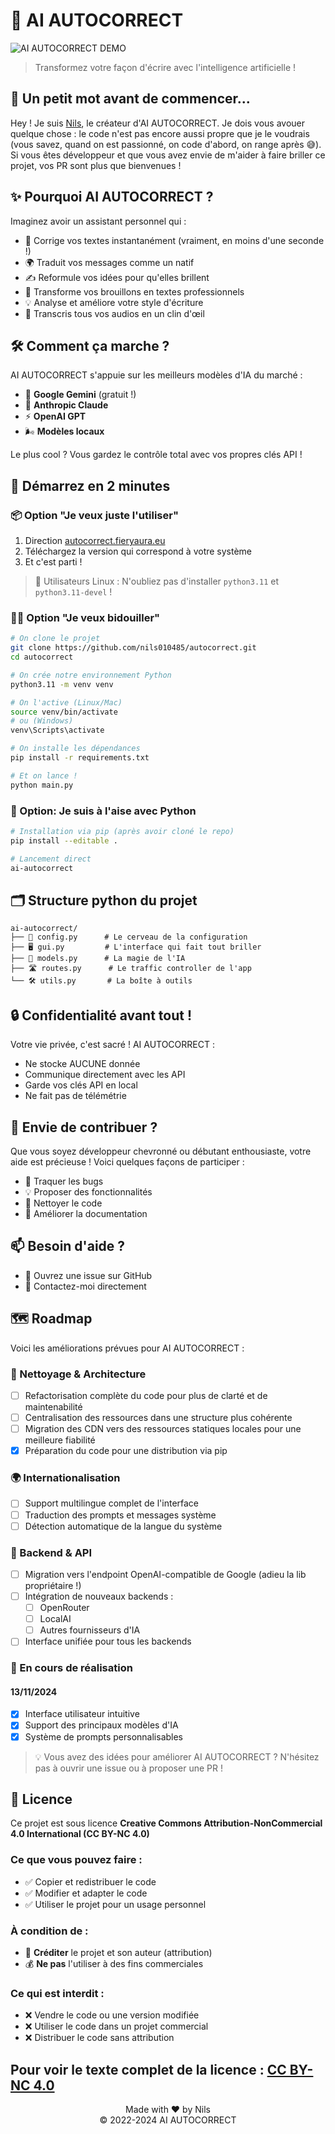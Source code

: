 
# 🤖 AI AUTOCORRECT

![AI AUTOCORRECT DEMO](https://autocorrect.fieryaura.eu/app.png)

> Transformez votre façon d'écrire avec l'intelligence artificielle !

## 🎯 Un petit mot avant de commencer...

Hey ! Je suis [Nils](https://nils.begou.dev), le créateur d'AI AUTOCORRECT. Je dois vous avouer quelque chose : le code n'est pas encore aussi propre que je le voudrais (vous savez, quand on est passionné, on code d'abord, on range après 😅). Si vous êtes développeur et que vous avez envie de m'aider à faire briller ce projet, vos PR sont plus que bienvenues !

## ✨ Pourquoi AI AUTOCORRECT ?

Imaginez avoir un assistant personnel qui :
- 🚀 Corrige vos textes instantanément (vraiment, en moins d'une seconde !)
- 🌍 Traduit vos messages comme un natif
- ✍️ Reformule vos idées pour qu'elles brillent
- 🎩 Transforme vos brouillons en textes professionnels
- 💡 Analyse et améliore votre style d'écriture
- 🎤 Transcris tous vos audios en un clin d'œil

## 🛠️ Comment ça marche ?

AI AUTOCORRECT s'appuie sur les meilleurs modèles d'IA du marché :
- 🧠 **Google Gemini** (gratuit !)
- 🎯 **Anthropic Claude**
- ⚡ **OpenAI GPT**
- 🌬️ **Modèles locaux**

Le plus cool ? Vous gardez le contrôle total avec vos propres clés API !

## 🚀 Démarrez en 2 minutes

### 📦 Option "Je veux juste l'utiliser"
1. Direction [autocorrect.fieryaura.eu](https://autocorrect.fieryaura.eu/)
2. Téléchargez la version qui correspond à votre système
3. Et c'est parti ! 

> 🐧 Utilisateurs Linux : N'oubliez pas d'installer `python3.11` et `python3.11-devel` !

### 👨‍💻 Option "Je veux bidouiller"

```bash
# On clone le projet
git clone https://github.com/nils010485/autocorrect.git
cd autocorrect

# On crée notre environnement Python
python3.11 -m venv venv

# On l'active (Linux/Mac)
source venv/bin/activate
# ou (Windows)
venv\Scripts\activate

# On installe les dépendances
pip install -r requirements.txt

# Et on lance !
python main.py
```

### 🤔 Option: Je suis à l'aise avec Python
```bash
# Installation via pip (après avoir cloné le repo)
pip install --editable .

# Lancement direct
ai-autocorrect
```  

## 🗂️ Structure python du projet

```
ai-autocorrect/
├── 🔧 config.py      # Le cerveau de la configuration
├── 🖥️ gui.py         # L'interface qui fait tout briller
├── 🤖 models.py      # La magie de l'IA
├── 🛣️ routes.py      # Le traffic controller de l'app
└── 🛠️ utils.py       # La boîte à outils
```

## 🔒 Confidentialité avant tout !

Votre vie privée, c'est sacré ! AI AUTOCORRECT :
- Ne stocke AUCUNE donnée
- Communique directement avec les API
- Garde vos clés API en local
- Ne fait pas de télémétrie

## 🤝 Envie de contribuer ?

Que vous soyez développeur chevronné ou débutant enthousiaste, votre aide est précieuse ! Voici quelques façons de participer :
- 🐛 Traquer les bugs
- 💡 Proposer des fonctionnalités
- 🧹 Nettoyer le code
- 📝 Améliorer la documentation

## 📫 Besoin d'aide ?

- 🌟 Ouvrez une issue sur GitHub
- 📧 Contactez-moi directement
## 🗺️ Roadmap

Voici les améliorations prévues pour AI AUTOCORRECT :

### 🧹 Nettoyage & Architecture
- [ ] Refactorisation complète du code pour plus de clarté et de maintenabilité
- [ ] Centralisation des ressources dans une structure plus cohérente
- [ ] Migration des CDN vers des ressources statiques locales pour une meilleure fiabilité
- [x] Préparation du code pour une distribution via pip

### 🌍 Internationalisation
- [ ] Support multilingue complet de l'interface
- [ ] Traduction des prompts et messages système
- [ ] Détection automatique de la langue du système

### 🔌 Backend & API
- [ ] Migration vers l'endpoint OpenAI-compatible de Google (adieu la lib propriétaire !)
- [ ] Intégration de nouveaux backends :
  - [ ] OpenRouter
  - [ ] LocalAI
  - [ ] Autres fournisseurs d'IA
- [ ] Interface unifiée pour tous les backends

### 🎯 En cours de réalisation
#### 13/11/2024
- [x] Interface utilisateur intuitive
- [x] Support des principaux modèles d'IA
- [x] Système de prompts personnalisables

> 💡 Vous avez des idées pour améliorer AI AUTOCORRECT ? N'hésitez pas à ouvrir une issue ou à proposer une PR !

## 📜 Licence

Ce projet est sous licence **Creative Commons Attribution-NonCommercial 4.0 International (CC BY-NC 4.0)**

### Ce que vous pouvez faire :
- ✅ Copier et redistribuer le code
- ✅ Modifier et adapter le code
- ✅ Utiliser le projet pour un usage personnel

### À condition de :
- 📝 **Créditer** le projet et son auteur (attribution)
- 💰 **Ne pas** l'utiliser à des fins commerciales

### Ce qui est interdit :
- ❌ Vendre le code ou une version modifiée
- ❌ Utiliser le code dans un projet commercial
- ❌ Distribuer le code sans attribution

Pour voir le texte complet de la licence : [CC BY-NC 4.0](https://creativecommons.org/licenses/by-nc/4.0/)
---

<p align="center">
  Made with ❤️ by Nils<br>
  © 2022-2024 AI AUTOCORRECT
</p>

